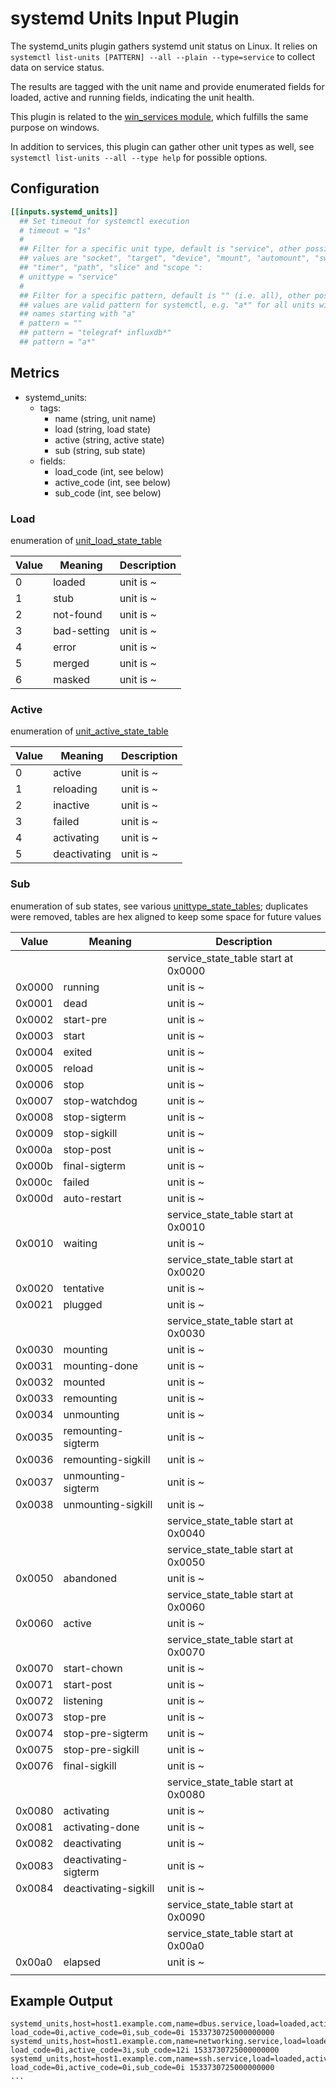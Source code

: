 # systemd Units Input Plugin

The systemd_units plugin gathers systemd unit status on Linux. It relies on
`systemctl list-units [PATTERN] --all --plain --type=service` to collect data on service status.

The results are tagged with the unit name and provide enumerated fields for
loaded, active and running fields, indicating the unit health.

This plugin is related to the [win_services module](/plugins/inputs/win_services/), which
fulfills the same purpose on windows.

In addition to services, this plugin can gather other unit types as well,
see `systemctl list-units --all --type help` for possible options.

## Configuration

```toml
[[inputs.systemd_units]]
  ## Set timeout for systemctl execution
  # timeout = "1s"
  #
  ## Filter for a specific unit type, default is "service", other possible
  ## values are "socket", "target", "device", "mount", "automount", "swap",
  ## "timer", "path", "slice" and "scope ":
  # unittype = "service"
  #
  ## Filter for a specific pattern, default is "" (i.e. all), other possible
  ## values are valid pattern for systemctl, e.g. "a*" for all units with
  ## names starting with "a"
  # pattern = ""
  ## pattern = "telegraf* influxdb*"
  ## pattern = "a*"
```

## Metrics

- systemd_units:
  - tags:
    - name (string, unit name)
    - load (string, load state)
    - active (string, active state)
    - sub (string, sub state)
  - fields:
    - load_code (int, see below)
    - active_code (int, see below)
    - sub_code (int, see below)

### Load

enumeration of [unit_load_state_table](https://github.com/systemd/systemd/blob/c87700a1335f489be31cd3549927da68b5638819/src/basic/unit-def.c#L87)

| Value | Meaning     | Description                     |
| ----- | -------     | -----------                     |
| 0     | loaded      | unit is ~                       |
| 1     | stub        | unit is ~                       |
| 2     | not-found   | unit is ~                       |
| 3     | bad-setting | unit is ~                       |
| 4     | error       | unit is ~                       |
| 5     | merged      | unit is ~                       |
| 6     | masked      | unit is ~                       |

### Active

enumeration of [unit_active_state_table](https://github.com/systemd/systemd/blob/c87700a1335f489be31cd3549927da68b5638819/src/basic/unit-def.c#L99)

| Value | Meaning   | Description                        |
| ----- | -------   | -----------                        |
| 0     | active       | unit is ~                       |
| 1     | reloading    | unit is ~                       |
| 2     | inactive     | unit is ~                       |
| 3     | failed       | unit is ~                       |
| 4     | activating   | unit is ~                       |
| 5     | deactivating | unit is ~                       |

### Sub

enumeration of sub states, see various [unittype_state_tables](https://github.com/systemd/systemd/blob/c87700a1335f489be31cd3549927da68b5638819/src/basic/unit-def.c#L163);
duplicates were removed, tables are hex aligned to keep some space for future
values

| Value  | Meaning               | Description                         |
| -----  | -------               | -----------                         |
|        |                       | service_state_table start at 0x0000 |
| 0x0000 | running               | unit is ~                           |
| 0x0001 | dead                  | unit is ~                           |
| 0x0002 | start-pre             | unit is ~                           |
| 0x0003 | start                 | unit is ~                           |
| 0x0004 | exited                | unit is ~                           |
| 0x0005 | reload                | unit is ~                           |
| 0x0006 | stop                  | unit is ~                           |
| 0x0007 | stop-watchdog         | unit is ~                           |
| 0x0008 | stop-sigterm          | unit is ~                           |
| 0x0009 | stop-sigkill          | unit is ~                           |
| 0x000a | stop-post             | unit is ~                           |
| 0x000b | final-sigterm         | unit is ~                           |
| 0x000c | failed                | unit is ~                           |
| 0x000d | auto-restart          | unit is ~                           |
|        |                       | service_state_table start at 0x0010 |
| 0x0010 | waiting               | unit is ~                           |
|        |                       | service_state_table start at 0x0020 |
| 0x0020 | tentative             | unit is ~                           |
| 0x0021 | plugged               | unit is ~                           |
|        |                       | service_state_table start at 0x0030 |
| 0x0030 | mounting              | unit is ~                           |
| 0x0031 | mounting-done         | unit is ~                           |
| 0x0032 | mounted               | unit is ~                           |
| 0x0033 | remounting            | unit is ~                           |
| 0x0034 | unmounting            | unit is ~                           |
| 0x0035 | remounting-sigterm    | unit is ~                           |
| 0x0036 | remounting-sigkill    | unit is ~                           |
| 0x0037 | unmounting-sigterm    | unit is ~                           |
| 0x0038 | unmounting-sigkill    | unit is ~                           |
|        |                       | service_state_table start at 0x0040 |
|        |                       | service_state_table start at 0x0050 |
| 0x0050 | abandoned             | unit is ~                           |
|        |                       | service_state_table start at 0x0060 |
| 0x0060 | active                | unit is ~                           |
|        |                       | service_state_table start at 0x0070 |
| 0x0070 | start-chown           | unit is ~                           |
| 0x0071 | start-post            | unit is ~                           |
| 0x0072 | listening             | unit is ~                           |
| 0x0073 | stop-pre              | unit is ~                           |
| 0x0074 | stop-pre-sigterm      | unit is ~                           |
| 0x0075 | stop-pre-sigkill      | unit is ~                           |
| 0x0076 | final-sigkill         | unit is ~                           |
|        |                       | service_state_table start at 0x0080 |
| 0x0080 | activating            | unit is ~                           |
| 0x0081 | activating-done       | unit is ~                           |
| 0x0082 | deactivating          | unit is ~                           |
| 0x0083 | deactivating-sigterm  | unit is ~                           |
| 0x0084 | deactivating-sigkill  | unit is ~                           |
|        |                       | service_state_table start at 0x0090 |
|        |                       | service_state_table start at 0x00a0 |
| 0x00a0 | elapsed               | unit is ~                           |
|        |                       |                                     |

## Example Output

```shell
systemd_units,host=host1.example.com,name=dbus.service,load=loaded,active=active,sub=running load_code=0i,active_code=0i,sub_code=0i 1533730725000000000
systemd_units,host=host1.example.com,name=networking.service,load=loaded,active=failed,sub=failed load_code=0i,active_code=3i,sub_code=12i 1533730725000000000
systemd_units,host=host1.example.com,name=ssh.service,load=loaded,active=active,sub=running load_code=0i,active_code=0i,sub_code=0i 1533730725000000000
...
```
